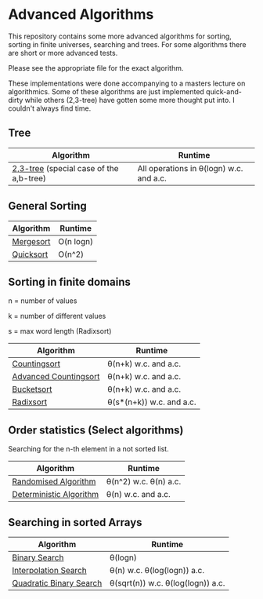 # Advanced Algorithms

This repository contains some more advanced algorithms for sorting, sorting in finite universes, searching and trees.
For some algorithms there are short or more advanced tests.

Please see the appropriate file for the exact algorithm.

These implementations were done accompanying to a masters lecture on algorithmics.
Some of these algorithms are just implemented quick-and-dirty while others (2,3-tree) have gotten some more thought put into.
I couldn't always find time.

## Tree

Algorithm | Runtime
--- | ---
[2,3-tree](https://github.com/MauriceGit/Advanced_Algorithms/blob/master/Tree/23Tree.py) (special case of the a,b-tree) | All operations in θ(logn) w.c. and a.c.

## General Sorting

Algorithm | Runtime |
--- | ---
[Mergesort](https://github.com/MauriceGit/Advanced_Algorithms/blob/master/General_Sorting/mergesort.py) | O(n logn)
[Quicksort](https://github.com/MauriceGit/Advanced_Algorithms/blob/master/General_Sorting/quicksort.py) | O(n^2)

## Sorting in finite domains

n = number of values

k = number of different values

s = max word length (Radixsort)

Algorithm | Runtime
--- | ---
[Countingsort](https://github.com/MauriceGit/Advanced_Algorithms/blob/master/Finite_Domain_Sorting/counting_sort.py) | θ(n+k) w.c. and a.c.
[Advanced Countingsort](https://github.com/MauriceGit/Advanced_Algorithms/blob/master/Finite_Domain_Sorting/counting_sort_complex.py) | θ(n+k) w.c. and a.c.
[Bucketsort](https://github.com/MauriceGit/Advanced_Algorithms/blob/master/Finite_Domain_Sorting/bucket_sort.py) | θ(n+k) w.c. and a.c.
[Radixsort](https://github.com/MauriceGit/Advanced_Algorithms/blob/master/Finite_Domain_Sorting/radix_sort.py) | θ(s*(n+k)) w.c. and a.c.

## Order statistics (Select algorithms)

Searching for the n-th element in a not sorted list.

Algorithm | Runtime
--- | ---
[Randomised Algorithm](https://github.com/MauriceGit/Advanced_Algorithms/blob/master/Selection/selection_rand.py) | θ(n^2) w.c. θ(n) a.c.
[Deterministic Algorithm](https://github.com/MauriceGit/Advanced_Algorithms/blob/master/Selection/selection_det.py) | θ(n) w.c. and a.c.

## Searching in sorted Arrays

Algorithm | Runtime
--- | ---
[Binary Search](https://github.com/MauriceGit/Advanced_Algorithms/blob/master/Searching/binary_search.py) | θ(logn)
[Interpolation Search](https://github.com/MauriceGit/Advanced_Algorithms/blob/master/Searching/interpolation_search.py) | θ(n) w.c. θ(log(logn)) a.c.
[Quadratic Binary Search](https://github.com/MauriceGit/Advanced_Algorithms/blob/master/Searching/quadratic_binary_search.py) | θ(sqrt(n)) w.c. θ(log(logn)) a.c.
